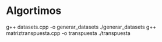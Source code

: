 # Algortimos
g++ datasets.cpp -o generar_datasets
./generar_datasets
g++ matriztranspuesta.cpp -o transpuesta
./transpuesta

